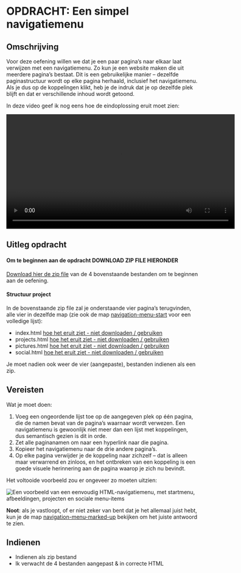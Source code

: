 # OPDRACHT: Een simpel navigatiemenu

## Omschrijving

Voor deze oefening willen we dat je een paar pagina’s naar elkaar laat verwijzen met een navigatiemenu. Zo kun je een website maken die uit meerdere pagina’s bestaat. Dit is een gebruikelijke manier – dezelfde paginastructuur wordt op elke pagina herhaald, inclusief het navigatiemenu. Als je dus op de koppelingen klikt, heb je de indruk dat je op dezelfde plek blijft en dat er verschillende inhoud wordt getoond.

In deze video geef ik nog eens hoe de eindoplossing eruit moet zien:

<video width="600" controls>
<source src="eindresultaat-navigatie-menu.mkv">
</video>

## Uitleg opdracht

#### Om te beginnen aan de opdracht DOWNLOAD ZIP FILE HIERONDER

[Download hier de zip file](../basis/navigation-menu-start_.zip) van de 4 bovenstaande bestanden om te beginnen aan de oefening.

#### Structuur project

In de bovenstaande zip file zal je onderstaande vier pagina’s terugvinden, alle vier in dezelfde map (zie ook de map [navigation-menu-start](https://github.com/mdn/learning-area/tree/master/html/introduction-to-html/navigation-menu-start) voor een volledige lijst):

* index.html [hoe het eruit ziet - niet downloaden / gebruiken](https://github.com/mdn/learning-area/blob/master/html/introduction-to-html/navigation-menu-start/index.html)
* projects.html [hoe het eruit ziet - niet downloaden / gebruiken](https://github.com/mdn/learning-area/blob/master/html/introduction-to-html/navigation-menu-start/projects.html)
* pictures.html [hoe het eruit ziet - niet downloaden / gebruiken](https://github.com/mdn/learning-area/blob/master/html/introduction-to-html/navigation-menu-start/pictures.html)
* social.html [hoe het eruit ziet - niet downloaden / gebruiken](https://github.com/mdn/learning-area/blob/master/html/introduction-to-html/navigation-menu-start/social.html)

Je moet nadien ook weer de vier (aangepaste), bestanden indienen als een zip.

## Vereisten

Wat je moet doen:

1.  Voeg een ongeordende lijst toe op de aangegeven plek op één pagina, die de namen bevat van de pagina’s waarnaar wordt verwezen. Een navigatiemenu is gewoonlijk niet meer dan een lijst met koppelingen, dus semantisch gezien is dit in orde.
2.  Zet alle paginanamen om naar een hyperlink naar die pagina.
3.  Kopieer het navigatiemenu naar de drie andere pagina’s.
4.  Op elke pagina verwijder je de koppeling naar zichzelf – dat is alleen maar verwarrend en zinloos, en het ontbreken van een koppeling is een goede visuele herinnering aan de pagina waarop je zich nu bevindt.

Het voltooide voorbeeld zou er ongeveer zo moeten uitzien:

![Een voorbeeld van een eenvoudig HTML-navigatiemenu, met startmenu, afbeeldingen, projecten en sociale menu-items](https://mdn.mozillademos.org/files/12411/navigation-example.png)

**Noot**: als je vastloopt, of er niet zeker van bent dat je het allemaal juist hebt, kun je de map [navigation-menu-marked-up](https://github.com/mdn/learning-area/tree/master/html/introduction-to-html/navigation-menu-marked-up) bekijken om het juiste antwoord te zien.

## Indienen

- Indienen als zip bestand
- Ik verwacht de 4 bestanden aangepast & in correcte HTML
